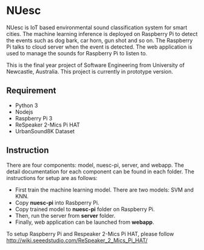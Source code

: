 # NUesc

NUesc is IoT based environmental sound classification system for smart cities. The machine learning inference is deployed on Raspberry Pi to detect the events such as dog bark, car horn, gun shot and so on. The Raspberry Pi talks to cloud server when the event is detected. The web application is used to manage the sounds for Raspberry Pi to listen to.

This is the final year project of Software Engineering from University of Newcastle, Australia. This project is currently in prototype version.

## Requirement

* Python 3
* Nodejs
* Raspberry Pi 3
* ReSpeaker 2-Mics Pi HAT
* UrbanSound8K Dataset

## Instruction

There are four components: model, nuesc-pi, server, and webapp. The detail documentation for each component can be found in each folder. The instructions for setup are as follows:

* First train the machine learning model. There are two models: SVM and KNN.
* Copy __nuesc-pi__ into Rasbperry Pi.
* Copy trained model to __nuesc-pi__ folder on Raspberry Pi.
* Then, run the server from __server__ folder.
* Finally, web application can be launched from __webapp__.

To setup Raspberry Pi and Respeaker 2-Mics Pi HAT, please follow http://wiki.seeedstudio.com/ReSpeaker_2_Mics_Pi_HAT/